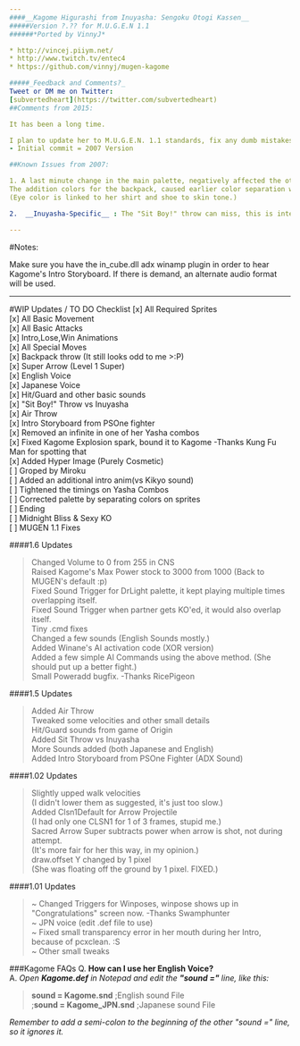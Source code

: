 ```yaml
---
####__Kagome Higurashi from Inuyasha: Sengoku Otogi Kassen__
#####Version ?.?? for M.U.G.E.N 1.1
######*Ported by VinnyJ*

* http://vincej.piiym.net/
* http://www.twitch.tv/entec4
* https://github.com/vinnyj/mugen-kagome

#####_Feedback and Comments?_
Tweet or DM me on Twitter:
[subvertedheart](https://twitter.com/subvertedheart)
##Comments from 2015:

It has been a long time.

I plan to update her to M.U.G.E.N. 1.1 standards, fix any dumb mistakes and clean up code.
- Initial commit = 2007 Version

##Known Issues from 2007:

1. A last minute change in the main palette, negatively affected the other palettes.
The addition colors for the backpack, caused earlier color separation work to fail.
(Eye color is linked to her shirt and shoe to skin tone.)

2.  __Inuyasha-Specific__ : The "Sit Boy!" throw can miss, this is intentional behavior. No voice sample is played to reflect this.

---
```

#Notes:

Make sure you have the in_cube.dll adx winamp plugin in order to hear Kagome's Intro Storyboard.
If there is demand, an alternate audio format will be used.

---
#WIP Updates / TO DO Checklist
[x] All Required Sprites<br />
[x] All Basic Movement<br />
[x] All Basic Attacks<br />
[x] Intro,Lose,Win Animations<br />
[x] All Special Moves<br />
[x] Backpack throw (It still looks odd to me >:P)<br />
[x] Super Arrow (Level 1 Super)<br />
[x] English  Voice<br />
[x] Japanese Voice<br />
[x] Hit/Guard and other basic sounds<br />
[x] "Sit Boy!" Throw vs Inuyasha<br />
[x] Air Throw<br />
[x] Intro Storyboard from PSOne fighter<br />
[x] Removed an infinite in one of her Yasha combos<br />
[x] Fixed Kagome Explosion spark, bound it to Kagome -Thanks Kung Fu Man for spotting that<br />
[x]  Added Hyper Image (Purely Cosmetic)<br />
[ ]  Groped by Miroku<br />
[ ]  Added an additional intro anim(vs Kikyo sound)<br />
[ ] Tightened the timings on Yasha Combos<br />
[ ] Corrected palette by separating colors on sprites<br />
[ ] Ending<br />
[ ] Midnight Bliss & Sexy KO<br />
[ ] MUGEN 1.1 Fixes<br />

####1.6 Updates
> Changed Volume to 0 from 255 in CNS <br />
Raised Kagome's Max Power stock to 3000 from 1000 (Back to MUGEN's default :p)<br />
Fixed Sound Trigger for DrLight palette, it kept playing multiple times overlapping itself. <br />
Fixed Sound Trigger when partner gets KO'ed, it would also overlap itself.<br />
Tiny .cmd fixes <br />
Changed a few sounds (English Sounds mostly.)<br />
Added Winane's AI activation code (XOR version)<br />
Added a few simple AI Commands using the above method. (She should put up a better fight.)<br />
Small Poweradd bugfix.  -Thanks RicePigeon<br />

####1.5 Updates
>Added Air Throw<br />
Tweaked some velocities and other small details<br />
Hit/Guard sounds from game of Origin<br />
Added Sit Throw vs Inuyasha<br />
More Sounds added (both Japanese and English)<br />
Added Intro Storyboard from PSOne Fighter (ADX Sound)<br />

####1.02 Updates
>Slightly upped walk velocities<br />
(I didn't lower them as suggested, it's just too slow.)<br />
Added Clsn1Default for Arrow Projectile<br />
(I had only one CLSN1 for 1 of 3 frames, stupid me.)<br />
Sacred Arrow Super subtracts power when arrow is shot, not during attempt.<br />
(It's more fair for her this way, in my opinion.)<br />
draw.offset Y changed by 1 pixel<br /> 
(She was floating off the ground by 1 pixel. FIXED.)<br />

####1.01 Updates
> ~ Changed Triggers for Winposes, winpose shows up in "Congratulations" screen now. -Thanks Swamphunter<br />
~ JPN voice (edit .def file to use)<br />
~ Fixed small transparency error in her mouth during her Intro, because of pcxclean. :S<br />
~ Other small tweaks<br />

###Kagome FAQs
Q. __How can I use her English Voice?__ <br />
A. _Open __Kagome.def__ in Notepad and edit the __"sound ="__ line, like this:_<br />
>__sound = Kagome.snd__       ;English sound File<br />
;__sound = Kagome_JPN.snd__   ;Japanese sound File<br />

_Remember to add a semi-colon to the beginning of the other "sound =" line, so it ignores it._

